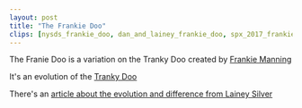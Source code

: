```yaml
---
layout: post
title: "The Frankie Doo"
clips: [nysds_frankie_doo, dan_and_lainey_frankie_doo, spx_2017_frankie_doo]
---
```


The Franie Doo is a variation on the Tranky Doo created by [Frankie Manning](/historical_clips/frankie_manning)

It's an evolution of the [Tranky Doo](/routines/tranky_doo)

There's an [article about the evolution and difference from Lainey Silver](https://www.lindylainey.com/blog/frankies-tranky-doo-the-frankie-doo)